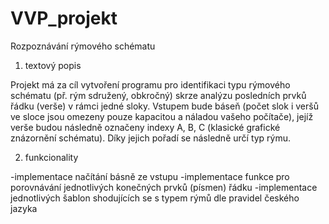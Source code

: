 # VVP_projekt

Rozpoznávání rýmového schématu

1. textový popis

Projekt má za cíl vytvoření programu pro identifikaci typu rýmového schématu (př. rým sdružený, obkročný) skrze analýzu posledních prvků řádku (verše) v rámci jedné sloky.
Vstupem bude báseň (počet slok i veršů ve sloce jsou omezeny pouze kapacitou a náladou vašeho počítače), 
jejíž verše budou následně označeny indexy A, B, C (klasické grafické znázornění schématu). 
Díky jejich pořadí se následně určí typ rýmu. 

2. funkcionality

-implementace načítání básně ze vstupu
-implementace funkce pro porovnávání jednotlivých konečných prvků (písmen) řádku
-implementace jednotlivých šablon shodujících se s typem rýmů dle pravidel českého jazyka
